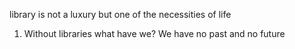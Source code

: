  library is not a luxury but one of the necessities of life
1. Without libraries what have we? We have no past and no future
